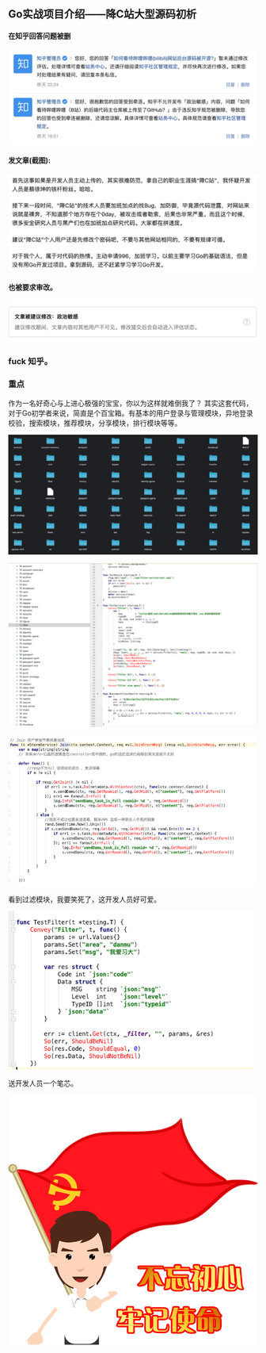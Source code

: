 ## Go实战项目介绍——降C站大型源码初析

#### 在知乎回答问题被删

![](images/002.png)

#### 发文章(截图):

![B乎文章部分截图](images/response.png)

#### 也被要求审改。

![](images/001.png)

### **fuck 知乎。**

### 重点

作为一名好奇心与上进心极强的宝宝，你以为这样就难倒我了？
其实这套代码，对于Go初学者来说，简直是个百宝箱。有基本的用户登录与管理模块，异地登录校验，搜索模块，推荐模块，分享模块，排行模块等等。

![](images/modules_folders.png)

![](images/modules.png)

![](images/fengbao.png)

看到过滤模块，我要笑死了，这开发人员好可爱。

![](images/danmu.png)

送开发人员一个笔芯。

![](images/dang.gif)



